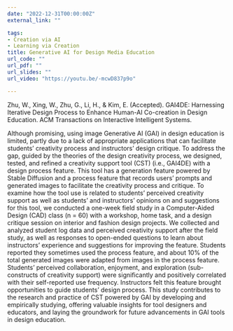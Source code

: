 ```yaml
---
date: "2022-12-31T00:00:00Z"
external_link: ""

tags:
- Creation via AI
- Learning via Creation
title: Generative AI for Design Media Education
url_code: ""
url_pdf: ""
url_slides: ""
url_video: "https://youtu.be/-mcwD837p9o"

---
```

Zhu, W., Xing, W., Zhu, G., Li, H., & Kim, E. (Accepted). GAI4DE: Harnessing Iterative Design Process to Enhance Human-AI Co-creation in Design Education. 
ACM Transactions on Interactive Intelligent Systems.

Although promising, using image Generative AI (GAI) in design education is limited, partly due to a lack of appropriate applications that can facilitate students’ creativity process and instructors’ design critique. To address the gap, guided by the theories of the design creativity process, we designed, tested, and refined a creativity support tool (CST) (i.e., GAI4DE) with a design process feature. This tool has a generation feature powered by Stable Diffusion and a process feature that records users’ prompts and generated images to facilitate the creativity process and critique. To examine how the tool use is related to students’ perceived creativity support as well as students’ and instructors’ opinions on and suggestions for this tool, we conducted a one-week field study in a Computer-Aided Design (CAD) class (n = 60) with a workshop, home task, and a design critique session on interior and fashion design projects. We collected and analyzed student log data and perceived creativity support after the field study, as well as responses to open-ended questions to learn about instructors’ experience and suggestions for improving the feature. Students reported they sometimes used the process feature, and about 10% of the total generated images were adapted from images in the process feature. Students’ perceived collaboration, enjoyment, and exploration (sub-constructs of creativity support) were significantly and positively correlated with their self-reported use frequency. Instructors felt this feature brought opportunities to guide students’ design process. This study contributes to the research and practice of CST powered by GAI by developing and empirically studying, offering valuable insights for tool designers and educators, and laying the groundwork for future advancements in GAI tools in design education.

